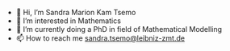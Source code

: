 - 👋 Hi, I’m Sandra Marion Kam Tsemo
- 👀 I’m interested in Mathematics
- 🌱 I’m currently doing a PhD in field of Mathematical Modelling 
- 📫 How to reach me sandra.tsemo@leibniz-zmt.de

<!---
sandraKT/sandraKT is a ✨ special ✨ repository because its `README.md` (this file) appears on your GitHub profile.
You can click the Preview link to take a look at your changes.
--->
